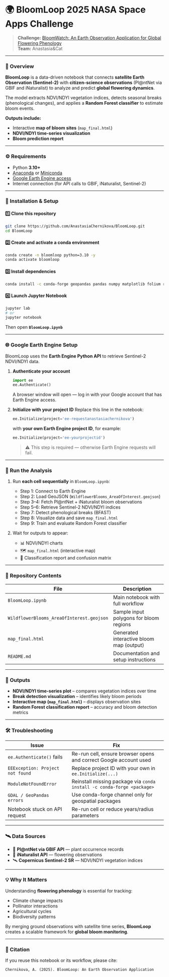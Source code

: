 # 🌍 **BloomLoop 2025 NASA Space Apps Challenge**

> **Challenge:** [BloomWatch: An Earth Observation Application for Global Flowering Phenology](https://www.spaceappschallenge.org/2025/challenges/bloomwatch-an-earth-observation-application-for-global-flowering-phenology/)  
> **Team:** Anastasia&Cat 

---

### 🌸 Overview

**BloomLoop** is a data-driven notebook that connects **satellite Earth Observation (Sentinel-2)** with **citizen-science observations** (Pl@ntNet via GBIF and iNaturalist) to analyze and predict **global flowering dynamics**.  

The model extracts NDVI/NDYI vegetation indices, detects seasonal breaks (phenological changes), and applies a **Random Forest classifier** to estimate bloom events.  

**Outputs include:**
- Interactive **map of bloom sites** (`map_final.html`)
- **NDVI/NDYI time-series visualization**
- **Bloom prediction report**

---

### ⚙️ Requirements

- Python **3.10+**
- [Anaconda](https://www.anaconda.com/download) or [Miniconda](https://docs.conda.io/en/latest/miniconda.html)
- [Google Earth Engine access](https://developers.google.com/earth-engine/cloud/registration)
- Internet connection (for API calls to GBIF, iNaturalist, Sentinel-2)

---

### 🚀 Installation & Setup

#### 1️⃣ Clone this repository
```bash
git clone https://github.com/AnastasiaChernikova/BloomLoop.git
cd BloomLoop
```

#### 2️⃣ Create and activate a conda environment
```bash
conda create -n bloomloop python=3.10 -y
conda activate bloomloop
```

#### 3️⃣ Install dependencies
```bash
conda install -c conda-forge geopandas pandas numpy matplotlib folium requests ruptures scikit-learn seaborn jupyterlab earthengine-api -y
```

#### 4️⃣ Launch Jupyter Notebook
```bash
jupyter lab
# or
jupyter notebook
```
Then open **`BloomLoop.ipynb`**

---

### 🌐 Google Earth Engine Setup

BloomLoop uses the **Earth Engine Python API** to retrieve Sentinel-2 NDVI/NDYI data.

1. **Authenticate your account**
   ```python
   import ee
   ee.Authenticate()
   ```
   A browser window will open — log in with your Google account that has Earth Engine access.

2. **Initialize with your project ID**
   Replace this line in the notebook:
   ```python
   ee.Initialize(project='ee-requestanastasiachernikova')
   ```
   with **your own Earth Engine project ID**, for example:
   ```python
   ee.Initialize(project='ee-yourprojectid')
   ```
   > ⚠️ This step is required — otherwise Earth Engine requests will fail.

---

### 🧠 Run the Analysis

1. Run **each cell sequentially** in `BloomLoop.ipynb`:
   - Step 1: Connect to Earth Engine  
   - Step 2: Load GeoJSON (`WildflowerBlooms_AreaOfInterest.geojson`)  
   - Step 3–4: Fetch Pl@ntNet + iNaturalist bloom observations  
   - Step 5–6: Retrieve Sentinel-2 NDVI/NDYI indices  
   - Step 7: Detect phenological breaks (BFAST)  
   - Step 8: Visualize data and save `map_final.html`  
   - Step 9: Train and evaluate Random Forest classifier  

2. Wait for outputs to appear:
   - 📊 NDVI/NDYI charts  
   - 🗺️ `map_final.html` (interactive map)  
   - 🧩 Classification report and confusion matrix  

---

### 📂 Repository Contents

| File | Description |
|------|--------------|
| `BloomLoop.ipynb` | Main notebook with full workflow |
| `WildflowerBlooms_AreaOfInterest.geojson` | Sample input polygons for bloom regions |
| `map_final.html` | Generated interactive bloom map (output) |
| `README.md` | Documentation and setup instructions |

---

### 🧭 Outputs

- **NDVI/NDYI time-series plot** – compares vegetation indices over time  
- **Break detection visualization** – identifies likely bloom periods  
- **Interactive map (`map_final.html`)** – displays observation sites  
- **Random Forest classification report** – accuracy and bloom detection metrics

---

### 🛠️ Troubleshooting

| Issue | Fix |
|-------|-----|
| `ee.Authenticate()` fails | Re-run cell, ensure browser opens and correct Google account used |
| `EEException: Project not found` | Replace project ID with your own in `ee.Initialize(...)` |
| `ModuleNotFoundError` | Reinstall missing package via `conda install -c conda-forge <package>` |
| `GDAL / GeoPandas errors` | Use conda-forge channel only for geospatial packages |
| Notebook stuck on API request | Re-run cell or reduce years/radius parameters |

---

### 🛰️ Data Sources

- 🌿 **Pl@ntNet via GBIF API** — plant occurrence records  
- 🌸 **iNaturalist API** — flowering observations  
- 🛰️ **Copernicus Sentinel-2 SR** — NDVI/NDYI vegetation indices  

---

### 💡 Why It Matters

Understanding **flowering phenology** is essential for tracking:
- Climate change impacts  
- Pollinator interactions  
- Agricultural cycles  
- Biodiversity patterns  

By merging ground observations with satellite time series, **BloomLoop** creates a scalable framework for **global bloom monitoring**.

---

### 🧾 Citation

If you reuse this notebook or its workflow, please cite:
```
Chernikova, A. (2025). BloomLoop: An Earth Observation Application
```
